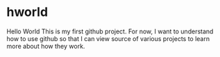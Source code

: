 # hworld
Hello World
This is my first github project.  For now, I want to understand how to use github so that I can view source of various projects to learn more about how they work.
